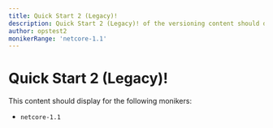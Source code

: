 ```yaml
---
title: Quick Start 2 (Legacy)!
description: Quick Start 2 (Legacy)! of the versioning content should display for the following moniker Range as 'netcore-1.1'
author: opstest2
monikerRange: 'netcore-1.1'
---
```


# Quick Start 2 (Legacy)!

This content should display for the following monikers:

* `netcore-1.1`